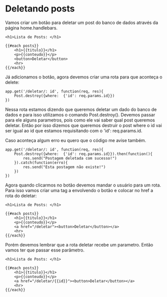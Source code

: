 # Deletando posts

Vamos criar um botão para deletar um post do banco de dados através da página home.handlebars.

    <h1>Lista de Posts: </h1>

    {{#each posts}}
        <h1>{{titulo}}</h1>
        <p>{{conteudo}}</p>
        <button>Deletar</button>
        <hr>
    {{/each}}

Já adicionamos o botão, agora devemos criar uma rota para que aconteça o delete:

    app.get('/deletar/: id', function(req, res){
        Post.destroy({where:  {'id': req.params.id}})
    })

Nessa rota estamos dizendo que queremos deletar um dado do banco de dados e para isso utilizamos o comando Post.destroy(). Devemos passar para ele alguns parametros, pois como ele vai saber qual post queremos deletar. Então por isso dizemos que queremos destruir o post where o id vai ser igual ao id que estamos requisitando com o 'id': req.params.id.

Caso aconteça algum erro eu quero que o código me avise também.

    app.get('/deletar/: id', function(req, res){
        Post.destroy({where:  {'id': req.params.id}}).then(function(){
            res.send("Postagem deletada com sucesso!")
        }).catch(function(erro){
            res.send("Esta postagem não existe!")
        })
    })


Agora quando clicarmos no botão devemos mandar o usuário para um rota. Para isso vamos criar uma tag a envolvendo o botão e colocar no href a rota do deletar:

    <h1>Lista de Posts: </h1>

    {{#each posts}}
        <h1>{{titulo}}</h1>
        <p>{{conteudo}}</p>
        <a href="/deletar"><button>Deletar</button></a>
        <hr>
    {{/each}}

Porém devemos lembrar que a rota deletar recebe um parametro. Então vamos ter que passar esse parâmetro.

    <h1>Lista de Posts: </h1>

    {{#each posts}}
        <h1>{{titulo}}</h1>
        <p>{{conteudo}}</p>
        <a href="/deletar/{{id}}"><button>Deletar</button></a>
        <hr>
    {{/each}}


